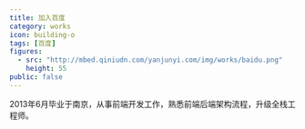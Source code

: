 ```yaml
---
title: 加入百度
category: works
icon: building-o
tags: [百度]
figures:
  - src: "http://mbed.qiniudn.com/yanjunyi.com/img/works/baidu.png"
    height: 55
public: false
---
```


2013年6月毕业于南京，从事前端开发工作，熟悉前端后端架构流程，升级全栈工程师。
